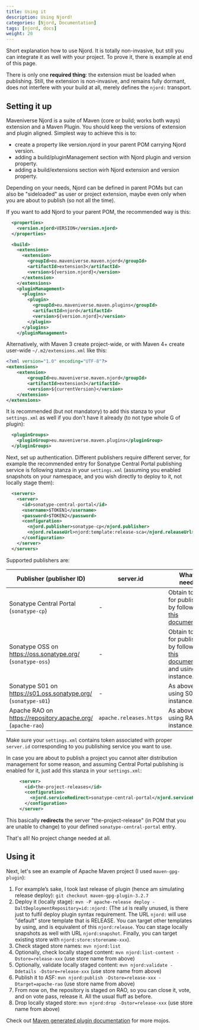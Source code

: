 ```yaml
---
title: Using it
description: Using Njord!
categories: [Njord, Documentation]
tags: [njord, docs]
weight: 20
---
```


Short explanation how to use Njord. It is totally non-invasive, but still you can integrate it as well with your
project. To prove it, there is example at end of this page.

There is only one **required thing**: the extension must be loaded when publishing. Still, the extension is non-invasive, and
remains fully dormant, does not interfere with your build at all, merely defines the `njord:` transport.

## Setting it up

Maveniverse Njord is a suite of Maven (core or build; works both ways) extension and a Maven Plugin. You should keep 
the versions of extension and plugin aligned. Simplest way to achieve this is to:

* create a property like version.njord in your parent POM carrying Njord version.
* adding a build/pluginManagement section with Njord plugin and version property.
* adding a build/extensions section wirh Njord extension and version property.

Depending on your needs, Njord can be defined in parent POMs but can also be "sideloaded" as user or project extension, 
maybe even only when you are about to publish (so not all the time).

If you want to add Njord to your parent POM, the recommended way is this:

```xml
  <properties>
    <version.njord>VERSION</version.njord>
  </properties>

  <build>
    <extensions>
      <extension>
        <groupId>eu.maveniverse.maven.njord</groupId>
        <artifactId>extension3</artifactId>
        <version>${version.njord}</version>
      </extension>
    </extensions>
    <pluginManagement>
      <plugins>
        <plugin>
          <groupId>eu.maveniverse.maven.plugins</groupId>
          <artifactId>njord</artifactId>
          <version>${version.njord}</version>
        </plugin>
      </plugins>
    </pluginManagement>
```

Alternatively, with Maven 3 create project-wide, or with Maven 4+ create user-wide `~/.m2/extensions.xml` like this:

```xml
<?xml version="1.0" encoding="UTF-8"?>
<extensions>
    <extension>
        <groupId>eu.maveniverse.maven.njord</groupId>
        <artifactId>extension3</artifactId>
        <version>${currentVersion}</version>
    </extension>
</extensions>
```

It is recommended (but not mandatory) to add this stanza to your `settings.xml` as well if you don't have it already
(to not type whole G of plugin):
```xml
  <pluginGroups>
    <pluginGroup>eu.maveniverse.maven.plugins</pluginGroup>
  </pluginGroups>
```

Next, set up authentication. Different publishers require different server, for example the recommended entry for
Sonatype Central Portal publishing service is following stanza in your `settings.xml` (assuming you enabled snapshots
on your namespace, and you wish directly to deploy to it, not locally stage them):

```xml
  <servers>
    <server>
      <id>sonatype-central-portal</id>
      <username>$TOKEN1</username>
      <password>$TOKEN2</password>
      <configuration>
        <njord.publisher>sonatype-cp</njord.publisher>
        <njord.releaseUrl>njord:template:release-sca</njord.releaseUrl>
      </configuration>
    </server>
  </servers>
```

Supported publishers are:

| Publisher (publisher ID)                                       | server.id               | What is needed                                                                                                                               |
|----------------------------------------------------------------|-------------------------|----------------------------------------------------------------------------------------------------------------------------------------------|
| Sonatype Central Portal (`sonatype-cp`)                        | -                       | Obtain tokens for publishing by following [this documentation](https://central.sonatype.org/publish/generate-portal-token/).                 |
| Sonatype OSS on https://oss.sonatype.org/ (`sonatype-oss`)     | -                       | Obtain tokens for publishing by following [this documentation](https://central.sonatype.org/publish/generate-token/) and using OSS instance. |
| Sonatype S01 on https://s01.oss.sonatype.org/ (`sonatype-s01`) | -                       | As above but using S01 instance.                                                                                                             |
| Apache RAO on https://repository.apache.org/ (`apache-rao`)    | `apache.releases.https` | As above but using RAO instance.                                                                                                             |

Make sure your `settings.xml` contains token associated with proper `server.id` corresponding to you publishing service you want to use.

In case you are about to publish a project you cannot alter distribution management for some reason, and assuming 
Central Portal publishing is enabled for it, just add this stanza in your `settings.xml`:

```xml
     <server>
       <id>the-project-releases</id>
       <configuration>
         <njord.serviceRedirect>sonatype-central-portal</njord.serviceRedirect>
       </configuration>
     </server>
```

This basically **redirects** the server "the-project-release" (in POM that you are unable to change) to your defined
`sonatype-central-portal` entry.

That's all! No project change needed at all.

## Using it

Next, let's see an example of Apache Maven project (I used `maven-gpg-plugin`):

1. For example’s sake, I took last release of plugin (hence am simulating release deploy): `git checkout maven-gpg-plugin-3.2.7`
2. Deploy it (locally stage): `mvn -P apache-release deploy -DaltDeploymentRepository=id::njord:` (The `id` is really unused, is there just to fulfil deploy plugin syntax requirement. The URL `njord:` will use "default" store template that is RELEASE. You can target other templates by using, and is equivalent of this `njord:release`. You can stage locally snapshots as well with URL `njord:snapshot`. Finally, you can target existing store with `njord:store:storename-xxx`).
3. Check staged store names: `mvn njord:list`
4. Optionally, check locally staged content: `mvn njord:list-content -Dstore=release-xxx` (use store name from above)
5. Optionally, validate locally staged content: `mvn njord:validate -Ddetails -Dstore=release-xxx` (use store name from above)
6. Publish it to ASF: `mvn njord:publish -Dstore=release-xxx -Dtarget=apache-rao` (use store name from above)
7. From now on, the repository is staged on RAO, so you can close it, vote, and on vote pass, release it. All the usual fluff as before.
8. Drop locally staged store: `mvn njord:drop -Dstor=release-xxx` (use store name from above)

Check out [Maven generated plugin documentation](../plugin-documentation/plugin-info.html) for more mojos.